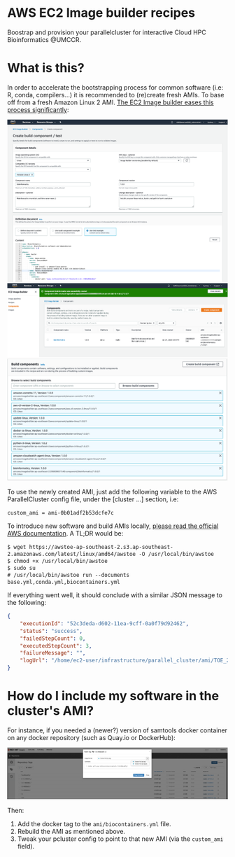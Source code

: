 # AWS EC2 Image builder recipes

Boostrap and provision your parallelcluster for interactive Cloud HPC Bioinformatics @UMCCR.

# What is this?

In order to accelerate the bootstrapping process for common software (i.e: R, conda, compilers...) it is recommended to (re)create fresh AMIs. To base off from a fresh Amazon Linux 2 AMI. [The EC2 Image builder eases this process significantly](https://aws.amazon.com/image-builder/):

![ec2builder2](../img/build_bioinfo_component.png)
![ec2builder1](../img/bioinformatics_component.png)
![ec2builder4](../img/several_components.png)

To use the newly created AMI, just add the following variable to the AWS ParallelCluster config file, under the [cluster ...] section, i.e:

```
custom_ami = ami-0b01adf2b53dcfe7c
```

To introduce new software and build AMIs locally, [please read the official AWS documentation](https://docs.aws.amazon.com/imagebuilder/latest/userguide/image-builder-component-manager-local.html). A TL;DR would be:

```shell
$ wget https://awstoe-ap-southeast-2.s3.ap-southeast-2.amazonaws.com/latest/linux/amd64/awstoe -O /usr/local/bin/awstoe
$ chmod +x /usr/local/bin/awstoe
$ sudo su
# /usr/local/bin/awstoe run --documents base.yml,conda.yml,biocontainers.yml
```

If everything went well, it should conclude with a similar JSON message to the following:

```json
{
    "executionId": "52c3deda-d602-11ea-9cff-0a0f79d92462",
    "status": "success",
    "failedStepCount": 0,
    "executedStepCount": 3,
    "failureMessage": "",
    "logUrl": "/home/ec2-user/infrastructure/parallel_cluster/ami/TOE_2020-08-04_03-26-45_UTC-0_52c3deda-d602-11ea-9cff-0a0f79d92462"
}
```

# How do I include my software in the cluster's AMI?

For instance, if you needed a (newer?) version of samtools docker container on any docker repository (such as Quay.io or DockerHub):

![quay container search](../img/quayio_container.png)

Then:

 1. Add the docker tag to the `ami/biocontainers.yml` file.
 2. Rebuild the AMI as mentioned above.
 3. Tweak your pcluster config to point to that new AMI (via the `custom_ami` field).